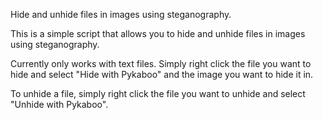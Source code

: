 Hide and unhide files in images using steganography.

This is a simple script that allows you to hide and unhide files in images using steganography.

Currently only works with text files. Simply right click the file you want to hide and select "Hide with Pykaboo" and the image you want to hide it in.

To unhide a file, simply right click the file you want to unhide and select "Unhide with Pykaboo".